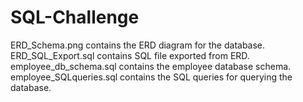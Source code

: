 # SQL-Challenge
ERD_Schema.png contains the ERD diagram for the database.
ERD_SQL_Export.sql contains SQL file exported from ERD.
employee_db_schema.sql contains the employee database schema.
employee_SQLqueries.sql contains the SQL queries for querying the database.
